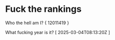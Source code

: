 # Fuck the rankings

Who the hell am I?
{ 12011419 }

What fucking year is it?
[ 2025-03-04T08:13:20Z ]
